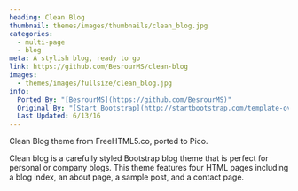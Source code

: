 ```yaml
---
heading: Clean Blog
thumbnail: themes/images/thumbnails/clean_blog.jpg
categories:
  - multi-page
  - blog
meta: A stylish blog, ready to go
link: https://github.com/BesrourMS/clean-blog
images:
  - themes/images/fullsize/clean_blog.jpg
info:
  Ported By: "[BesrourMS](https://github.com/BesrourMS)"
  Original By: "[Start Bootstrap](http://startbootstrap.com/template-overviews/clean-blog/)"
  Last Updated: 6/13/16
---
```


Clean Blog theme from FreeHTML5.co, ported to Pico.

Clean blog is a carefully styled Bootstrap blog theme that is perfect for personal or company blogs. This theme features four HTML pages including a blog index, an about page, a sample post, and a contact page.
